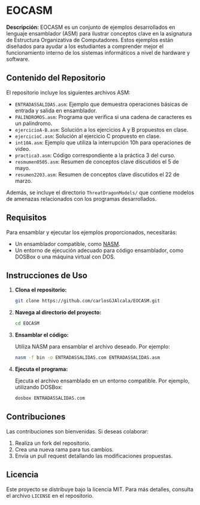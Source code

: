 
# EOCASM

**Descripción:**
EOCASM es un conjunto de ejemplos desarrollados en lenguaje ensamblador (ASM) para ilustrar conceptos clave en la asignatura de Estructura Organizativa de Computadores. Estos ejemplos están diseñados para ayudar a los estudiantes a comprender mejor el funcionamiento interno de los sistemas informáticos a nivel de hardware y software.

## Contenido del Repositorio

El repositorio incluye los siguientes archivos ASM:

- `ENTRADASSALIDAS.asm`: Ejemplo que demuestra operaciones básicas de entrada y salida en ensamblador.
- `PALINDROMOS.asm`: Programa que verifica si una cadena de caracteres es un palíndromo.
- `ejercicioA-B.asm`: Solución a los ejercicios A y B propuestos en clase.
- `ejercicioC.asm`: Solución al ejercicio C propuesto en clase.
- `int10A.asm`: Ejemplo que utiliza la interrupción 10h para operaciones de video.
- `practica3.asm`: Código correspondiente a la práctica 3 del curso.
- `resmumen0505.asm`: Resumen de conceptos clave discutidos el 5 de mayo.
- `resumen2203.asm`: Resumen de conceptos clave discutidos el 22 de marzo.

Además, se incluye el directorio `ThreatDragonModels/` que contiene modelos de amenazas relacionados con los programas desarrollados.

## Requisitos

Para ensamblar y ejecutar los ejemplos proporcionados, necesitarás:

- Un ensamblador compatible, como [NASM](https://www.nasm.us/).
- Un entorno de ejecución adecuado para código ensamblador, como DOSBox o una máquina virtual con DOS.

## Instrucciones de Uso

1. **Clona el repositorio:**

   ```bash
   git clone https://github.com/carlosGJAlcala/EOCASM.git
   ```

2. **Navega al directorio del proyecto:**

   ```bash
   cd EOCASM
   ```

3. **Ensamblar el código:**

   Utiliza NASM para ensamblar el archivo deseado. Por ejemplo:

   ```bash
   nasm -f bin -o ENTRADASSALIDAS.com ENTRADASSALIDAS.asm
   ```

4. **Ejecuta el programa:**

   Ejecuta el archivo ensamblado en un entorno compatible. Por ejemplo, utilizando DOSBox:

   ```bash
   dosbox ENTRADASSALIDAS.com
   ```

## Contribuciones

Las contribuciones son bienvenidas. Si deseas colaborar:

1. Realiza un fork del repositorio.
2. Crea una nueva rama para tus cambios.
3. Envía un pull request detallando las modificaciones propuestas.

## Licencia

Este proyecto se distribuye bajo la licencia MIT. Para más detalles, consulta el archivo `LICENSE` en el repositorio.

